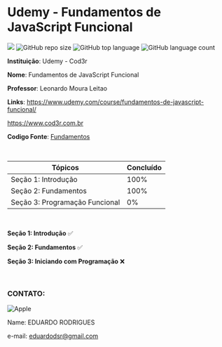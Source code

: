 # Udemy - Fundamentos de JavaScript Funcional


[![](https://img.shields.io/badge/made_by-eduardodsr-green)](https://github.com/eduardodsr/)
![GitHub repo size](https://img.shields.io/github/repo-size/eduardodsr/js-funcions)
![GitHub top language](https://img.shields.io/github/languages/top/eduardodsr/js-funcions)
![GitHub language count](https://img.shields.io/github/languages/count/eduardodsr/js-funcions)
<!-- ![Visitor](https://visitor-badge.glitch.me/badge?page_id=eduardodsr.js-funcions) -->


**Instituição**: Udemy - Cod3r  

**Nome**: Fundamentos de JavaScript Funcional

**Professor**: Leonardo Moura Leitao  


**Links**: 
https://www.udemy.com/course/fundamentos-de-javascript-funcional/

https://www.cod3r.com.br


**Codigo Fonte**: [Fundamentos](https://github.com/eduardodsr/js-funcions/tree/master/foundation)

<br>

Tópicos   | Concluído
--------- | ------
Seção 1: Introdução | 100%
Seção 2: Fundamentos| 100%
Seção 3: Programação Funcional | 0%

<br>

**Seção 1: Introdução** :white_check_mark:

**Seção 2: Fundamentos** :white_check_mark:

**Seção 3: Iniciando com Programação** :x:

<br>

### CONTATO:

![Apple](https://img.shields.io/badge/Apple-laptop-999999?style=for-the-badge&logo=apple&logoColor=white)

Name: EDUARDO RODRIGUES

e-mail: eduardodsr@gmail.com
